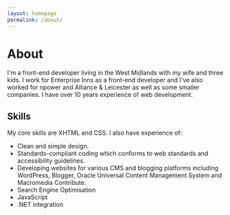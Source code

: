 ```yaml
---
layout: homepage
permalink: /about/
---
```



# About

I'm a front-end developer living in the West Midlands with my wife and three kids. I work for Enterprise Inns as a front-end developer and I've also worked for npower and Alliance & Leicester as well as some smaller companies. I have over 10 years experience of web development.

## Skills

My core skills are XHTML and CSS. I also have experience of:

+ Clean and simple design.
+ Standards-compliant coding which conforms to web standards and accessibility guidelines.
+ Developing websites for various CMS and blogging platforms including WordPress, Blogger, Oracle Universal Content Management System and Macromedia Contribute.
+ Search Engine Optimisation
+ JavaScript
+ .NET integration